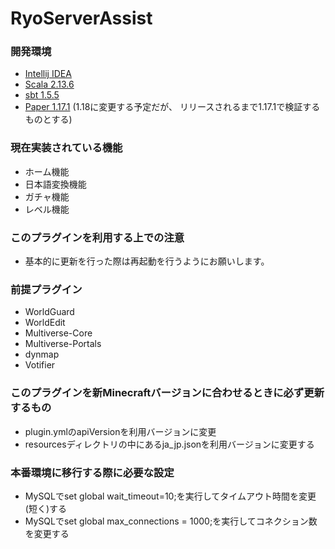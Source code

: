 # RyoServerAssist

### 開発環境

- [Intellij IDEA](https://www.jetbrains.com/ja-jp/idea/)
- [Scala 2.13.6](https://www.scala-lang.org/download/2.13.6.html)
- [sbt 1.5.5](https://www.scala-sbt.org/1.x/docs/Setup.html)
- [Paper 1.17.1](https://papermc.io/downloads) (1.18に変更する予定だが、 リリースされるまで1.17.1で検証するものとする)

### 現在実装されている機能

- ホーム機能
- 日本語変換機能
- ガチャ機能
- レベル機能

### このプラグインを利用する上での注意

- 基本的に更新を行った際は再起動を行うようにお願いします。

### 前提プラグイン

- WorldGuard
- WorldEdit
- Multiverse-Core
- Multiverse-Portals
- dynmap
- Votifier

### このプラグインを新Minecraftバージョンに合わせるときに必ず更新するもの

- plugin.ymlのapiVersionを利用バージョンに変更
- resourcesディレクトリの中にあるja_jp.jsonを利用バージョンに変更する

### 本番環境に移行する際に必要な設定

- MySQLでset global wait_timeout=10;を実行してタイムアウト時間を変更(短く)する
- MySQLでset global max_connections = 1000;を実行してコネクション数を変更する


